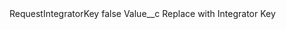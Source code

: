 <?xml version="1.0" encoding="UTF-8"?>
<CustomMetadata xmlns="http://soap.sforce.com/2006/04/metadata" xmlns:xsi="http://www.w3.org/2001/XMLSchema-instance" xmlns:xsd="http://www.w3.org/2001/XMLSchema">
    <label>RequestIntegratorKey</label>
    <protected>false</protected>
    <values>
        <field>Value__c</field>
        <value xsi:type="xsd:string">Replace with Integrator Key</value>
    </values>
</CustomMetadata>
